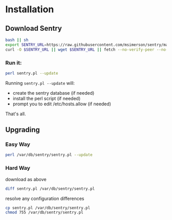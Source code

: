 # Installation

## Download Sentry

```sh
bash || sh
export SENTRY_URL=https://raw.githubusercontent.com/msimerson/sentry/master/sentry.pl
curl -O $SENTRY_URL || wget $SENTRY_URL || fetch --no-verify-peer --no-check-certificate $SENTRY_URL
```

### Run it:

```sh
perl sentry.pl --update
```

Running `sentry.pl --update` will:

* create the sentry database (if needed)
* install the perl script (if needed)
* prompt you to edit /etc/hosts.allow (if needed)

That's all.

## Upgrading

### Easy Way
```sh
perl /var/db/sentry/sentry.pl --update
```

### Hard Way

download as above

```sh
diff sentry.pl /var/db/sentry/sentry.pl
```

resolve any configuration differences

```sh
cp sentry.pl /var/db/sentry/sentry.pl
chmod 755 /var/db/sentry/sentry.pl
```
